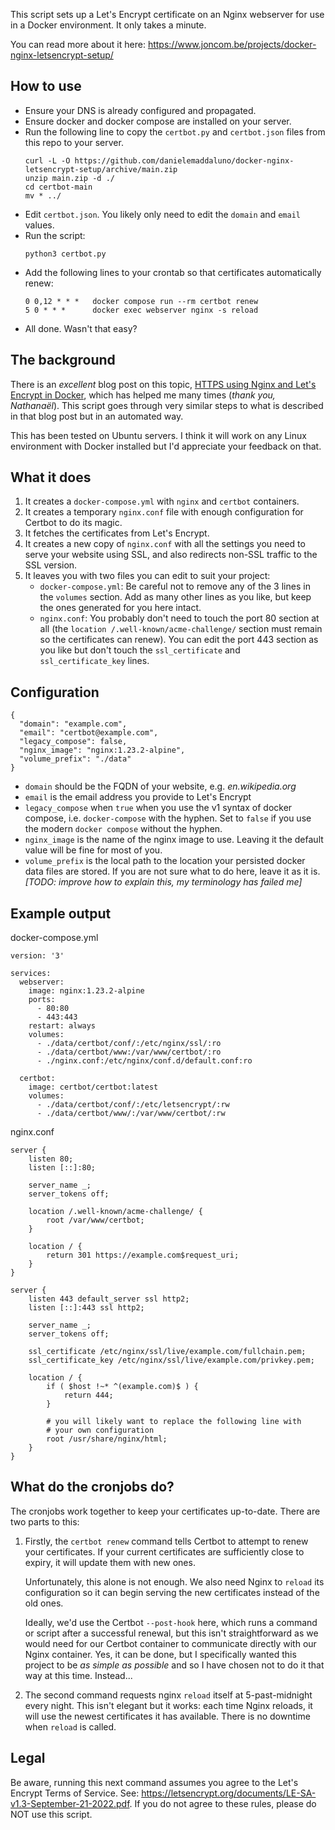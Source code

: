 This script sets up a Let's Encrypt certificate on an Nginx webserver for use in a Docker environment. It only takes a minute.

You can read more about it here: https://www.joncom.be/projects/docker-nginx-letsencrypt-setup/

## How to use

- Ensure your DNS is already configured and propagated.
- Ensure docker and docker compose are installed on your server.
- Run the following line to copy the `certbot.py` and `certbot.json` files from this repo to your server.
  ```
  curl -L -O https://github.com/danielemaddaluno/docker-nginx-letsencrypt-setup/archive/main.zip
  unzip main.zip -d ./
  cd certbot-main
  mv * ../
  ```
- Edit `certbot.json`. You likely only need to edit the `domain` and `email` values.
- Run the script:
  ```
  python3 certbot.py
  ```
- Add the following lines to your crontab so that certificates automatically renew:
  ```
  0 0,12 * * *   docker compose run --rm certbot renew
  5 0 * * *      docker exec webserver nginx -s reload
  ```
- All done. Wasn't that easy?

## The background

There is an _excellent_ blog post on this topic, [HTTPS using Nginx and Let's Encrypt in Docker](https://mindsers.blog/post/https-using-nginx-certbot-docker/), which has helped me many times (_thank you, Nathanaël_). This script goes through very similar steps to what is described in that blog post but in an automated way.

This has been tested on Ubuntu servers. I think it will work on any Linux environment with Docker installed but I'd appreciate your feedback on that.

## What it does

1. It creates a `docker-compose.yml` with `nginx` and `certbot` containers.
1. It creates a temporary `nginx.conf` file with enough configuration for Certbot to do its magic.
1. It fetches the certificates from Let's Encrypt.
1. It creates a new copy of `nginx.conf` with all the settings you need to serve your website using SSL, and also redirects non-SSL traffic to the SSL version.
1. It leaves you with two files you can edit to suit your project:
   - `docker-compose.yml`: Be careful not to remove any of the 3 lines in the `volumes` section. Add as many other lines as you like, but keep the ones generated for you here intact.
   - `nginx.conf`: You probably don't need to touch the port 80 section at all (the `location /.well-known/acme-challenge/` section must remain so the certificates can renew). You can edit the port 443 section as you like but don't touch the `ssl_certificate` and `ssl_certificate_key` lines.

## Configuration

```
{
  "domain": "example.com",
  "email": "certbot@example.com",
  "legacy_compose": false,
  "nginx_image": "nginx:1.23.2-alpine",
  "volume_prefix": "./data"
}
```

- `domain` should be the FQDN of your website, e.g. _en.wikipedia.org_
- `email` is the email address you provide to Let's Encrypt
- `legacy_compose` when `true` when you use the v1 syntax of docker compose, i.e. `docker-compose` with the hyphen. Set to `false` if you use the modern `docker compose` without the hyphen.
- `nginx_image` is the name of the nginx image to use. Leaving it the default value will be fine for most of you.
- `volume_prefix` is the local path to the location your persisted docker data files are stored. If you are not sure what to do here, leave it as it is. _[TODO: improve how to explain this, my terminology has failed me]_

## Example output

docker-compose.yml

```
version: '3'

services:
  webserver:
    image: nginx:1.23.2-alpine
    ports:
      - 80:80
      - 443:443
    restart: always
    volumes:
      - ./data/certbot/conf/:/etc/nginx/ssl/:ro
      - ./data/certbot/www:/var/www/certbot/:ro
      - ./nginx.conf:/etc/nginx/conf.d/default.conf:ro

  certbot:
    image: certbot/certbot:latest
    volumes:
      - ./data/certbot/conf/:/etc/letsencrypt/:rw
      - ./data/certbot/www/:/var/www/certbot/:rw

```

nginx.conf

```
server {
    listen 80;
    listen [::]:80;

    server_name _;
    server_tokens off;

    location /.well-known/acme-challenge/ {
        root /var/www/certbot;
    }

    location / {
        return 301 https://example.com$request_uri;
    }
}

server {
    listen 443 default_server ssl http2;
    listen [::]:443 ssl http2;

    server_name _;
    server_tokens off;

    ssl_certificate /etc/nginx/ssl/live/example.com/fullchain.pem;
    ssl_certificate_key /etc/nginx/ssl/live/example.com/privkey.pem;

    location / {
        if ( $host !~* ^(example.com)$ ) {
            return 444;
        }

        # you will likely want to replace the following line with
        # your own configuration
        root /usr/share/nginx/html;
    }
}
```

## What do the cronjobs do?

The cronjobs work together to keep your certificates up-to-date. There are two parts to this:

1. Firstly, the `certbot renew` command tells Certbot to attempt to renew your certificates. If your current certificates are sufficiently close to expiry, it will update them with new ones.

   Unfortunately, this alone is not enough. We also need Nginx to `reload` its configuration so it can begin serving the new certificates instead of the old ones.

   Ideally, we'd use the Certbot `--post-hook` here, which runs a command or script after a successful renewal, but this isn't straightforward as we would need for our Certbot container to communicate directly with our Nginx container. Yes, it can be done, but I specifically wanted this project to be _as simple as possible_ and so I have chosen not to do it that way at this time. Instead...

2. The second command requests nginx `reload` itself at 5-past-midnight every night. This isn't elegant but it works: each time Nginx reloads, it will use the newest certificates it has available. There is no downtime when `reload` is called.

## Legal

Be aware, running this next command assumes you agree to the Let's Encrypt Terms of Service. See: https://letsencrypt.org/documents/LE-SA-v1.3-September-21-2022.pdf. If you do not agree to these rules, please do NOT use this script.
